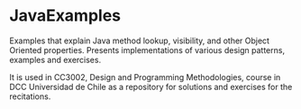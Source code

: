 # JavaExamples

Examples that explain Java method lookup, visibility, and other Object Oriented properties.
Presents implementations of various design patterns, examples and exercises.

It is used in CC3002, Design and Programming Methodologies, course in DCC Universidad de Chile as a repository for solutions and exercises for the recitations.
